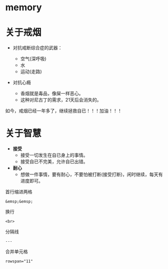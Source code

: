 # memory

# 关于戒烟

- 对抗戒断综合症的武器：
  - 空气(深呼吸)
  - 水
  - 运动(走路)

- 对抗心瘾
  - 香烟就是毒品，像屎一样恶心。
  - 这种对尼古丁的需求，21天后会消失的。

如今，戒烟已经一年多了，继续拯救自已！！！加油！！！



# 关于智慧

- **接受**
  - 接受一切发生在自已身上的事情。
  - 接受自已不完美，允许自已出错。
- **耐心**
  - 想做一件事情，要有耐心，不要怕被打断(接受打断)，闲时继续，每天有进度即可。





首行缩进两格

```
&emsp;&emsp;
```

换行

```
<br>
```

分隔线

```
---
```

合并单元格

```
rowspan="11"
```
